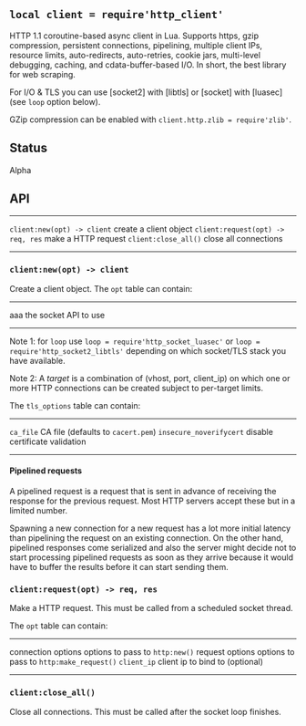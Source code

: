 
## `local client = require'http_client'`

HTTP 1.1 coroutine-based async client in Lua. Supports https, gzip compression,
persistent connections, pipelining, multiple client IPs, resource limits,
auto-redirects, auto-retries, cookie jars, multi-level debugging, caching,
and cdata-buffer-based I/O. In short, the best library for web scraping.

For I/O & TLS you can use [socket2] with [libtls] or [socket] with [luasec]
(see `loop` option below).

GZip compression can be enabled with `client.http.zlib = require'zlib'`.

## Status

<warn>Alpha<warn>

## API

--------------------------------- --------------------------------------------
`client:new(opt) -> client`       create a client object
`client:request(opt) -> req, res` make a HTTP request
`client:close_all()`              close all connections
--------------------------------- --------------------------------------------

### `client:new(opt) -> client`

Create a client object. The `opt` table can contain:

------------------------ -----------------------------------------------------
aaa                      the socket API to use
------------------------ -----------------------------------------------------

Note 1: for `loop` use `loop = require'http_socket_luasec'`
or `loop = require'http_socket2_libtls'` depending on which socket/TLS
stack you have available.

Note 2: A _target_ is a combination of (vhost, port, client_ip) on which one or more
HTTP connections can be created subject to per-target limits.

The `tls_options` table can contain:

--------------------------------- --------------------------------------------
`ca_file`                         CA file (defaults to `cacert.pem`)
`insecure_noverifycert`           disable certificate validation
--------------------------------- --------------------------------------------

#### Pipelined requests

A pipelined request is a request that is sent in advance of receiving the
response for the previous request. Most HTTP servers accept these but
in a limited number.

Spawning a new connection for a new request has a lot more initial latency
than pipelining the request on an existing connection. On the other hand,
pipelined responses come serialized and also the server might decide not
to start processing pipelined requests as soon as they arrive because it
would have to buffer the results before it can start sending them.

### `client:request(opt) -> req, res`

Make a HTTP request. This must be called from a scheduled socket thread.

The `opt` table can contain:

--------------------------------- --------------------------------------------
connection options                options to pass to `http:new()`
request options                   options to pass to `http:make_request()`
`client_ip`                       client ip to bind to (optional)
--------------------------------- --------------------------------------------

### `client:close_all()`

Close all connections. This must be called after the socket loop finishes.
